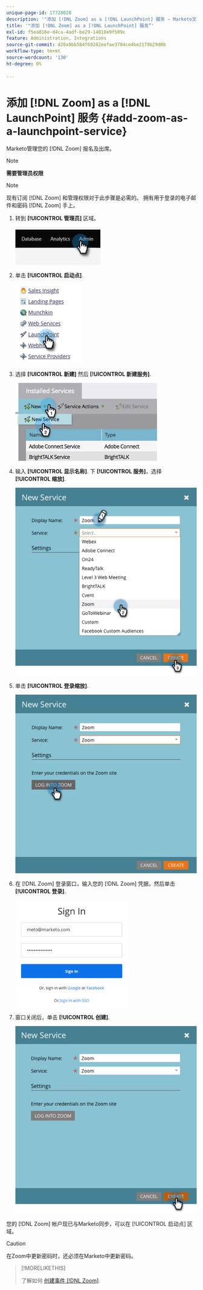 ```yaml
---
unique-page-id: 17728028
description: '"添加 [!DNL Zoom] as a [!DNL LaunchPoint] 服务 — Marketo文档 — 产品文档”'
title: '"添加 [!DNL Zoom] as a [!DNL LaunchPoint] 服务”'
exl-id: f5ea016e-d4ca-4adf-be29-14810e9f509c
feature: Administration, Integrations
source-git-commit: d20a9bb584f69282eefae3704ce4be2179b29d0b
workflow-type: tm+mt
source-wordcount: '130'
ht-degree: 0%

---
```


# 添加 [!DNL Zoom] as a [!DNL LaunchPoint] 服务 {#add-zoom-as-a-launchpoint-service}

Marketo管理您的 [!DNL Zoom] 报名及出席。

>[!NOTE]
>
>**需要管理员权限**

>[!NOTE]
>
>现有订阅 [!DNL Zoom] 和管理权限对于此步骤是必需的。 拥有用于登录的电子邮件和密码 [!DNL Zoom] 手上。

1. 转到 **[!UICONTROL 管理员]** 区域。

   ![](assets/add-zoom-as-a-launchpoint-service-1.png)

1. 单击 **[!UICONTROL 启动点]**.

   ![](assets/add-zoom-as-a-launchpoint-service-2.png)

1. 选择 **[!UICONTROL 新建]** 然后 **[!UICONTROL 新建服务]**.

   ![](assets/add-zoom-as-a-launchpoint-service-3.png)

1. 输入 **[!UICONTROL 显示名称]**. 下 **[!UICONTROL 服务]**，选择 **[!UICONTROL 缩放]**.

   ![](assets/add-zoom-as-a-launchpoint-service-4.png)

1. 单击 **[!UICONTROL 登录缩放]**.

   ![](assets/add-zoom-as-a-launchpoint-service-5.png)

1. 在 [!DNL Zoom] 登录窗口，输入您的 [!DNL Zoom] 凭据，然后单击 **[!UICONTROL 登录]**.

   ![](assets/add-zoom-as-a-launchpoint-service-6.png)

1. 窗口关闭后，单击 **[!UICONTROL 创建]**.

   ![](assets/add-zoom-as-a-launchpoint-service-7.png)

您的 [!DNL Zoom] 帐户现已与Marketo同步，可以在 [!UICONTROL 启动点] 区域。

>[!CAUTION]
>
>在Zoom中更新密码时，还必须在Marketo中更新密码。

>[!MORELIKETHIS]
>
>了解如何 [创建事件 [!DNL Zoom]](/help/marketo/product-docs/demand-generation/events/create-an-event/create-an-event-with-zoom.md).
